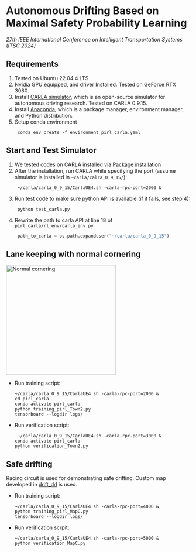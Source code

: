# Autonomous Drifting Based on Maximal Safety Probability Learning
*27th IEEE International Conference on Intelligent Transportation Systems (ITSC 2024)*


## Requirements
1. Tested on Ubuntu 22.04.4 LTS
2. Nvidia GPU equipped, and driver Installed. Tested on GeForce RTX 3080. 
3. Install [CARLA simulator](https://carla.org/), which is an open-source simulator for autonomous driving research. Tested on CARLA 0.9.15. 
4. Install [Anaconda](https://www.anaconda.com/), which is a package manager, environment manager, and Python distribution.
5. Setup conda environment
   ```console
    conda env create -f environment_pirl_carla.yaml
   ```

## Start and Test Simulator

1. We tested codes on CARLA installed via [Package installation](https://carla.readthedocs.io/en/0.9.15/start_quickstart/#b-package-installation)
2. After the installation, run CARLA while specifying the port (assume simulator is installed in `~carla/calra_0_9_15/`):
   ```console
    ~/carla/carla_0_9_15/CarlaUE4.sh -carla-rpc-port=2000 &
   ```
3. Run test code to make sure python API is available (if it fails, see step 4):
   ```console
    python test_carla.py 
   ```
4. Rewrite the path to carla API at line 18 of `pirl_carla/rl_env/carla_env.py`
   ```python
    path_to_carla = os.path.expanduser("~/carla/carla_0_9_15")
   ```

## Lane keeping with normal cornering

<div align=left> 
<img src="./pirl_carla/plot/Town2/simulation.gif" width=300 alt="Normal cornering"/>
</div>

- Run training script:
  ```console
  ~/carla/carla_0_9_15/CarlaUE4.sh -carla-rpc-port=2000 &
  cd pirl_carla
  conda activate pirl_carla
  python training_pirl_Town2.py
  tensorboard --logdir logs/
  ```
  
- Run verification script:
  ```console
   ~/carla/carla_0_9_15/CarlaUE4.sh -carla-rpc-port=3000 &
  conda activate pirl_carla
  python verification_Town2.py
  ```

## Safe drifting

Racing circuit is used for demonstrating safe drifting. Custom map developed in [drift_drl](https://github.com/caipeide/drift_drl) is used. 


- Run training script:
  ```console
  ~/carla/carla_0_9_15/CarlaUE4.sh -carla-rpc-port=4000 &
  python training_pirl_MapC.py
  tensorboard --logdir logs/
  ```
- Run verification scrpit:
  ```console
  ~/carla/carla_0_9_15/CarlaUE4.sh -carla-rpc-port=5000 &
  python verification_MapC.py
  ```

  
